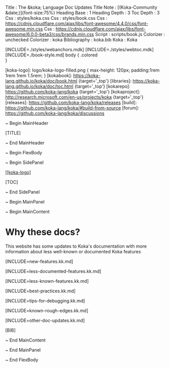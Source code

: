 
Title         : The &koka; Language Doc Updates
Title Note    : [(Koka-Community &date;)]{font-size:75%}
Heading Base  : 1
Heading Depth : 3
Toc Depth     : 3
Css           : styles/koka.css
Css           : styles/book.css
Css           : https://cdnjs.cloudflare.com/ajax/libs/font-awesome/4.4.0/css/font-awesome.min.css
Css           : https://cdnjs.cloudflare.com/ajax/libs/font-awesome/6.0.0-beta3/css/brands.min.css
Script        : scripts/book.js
Colorizer     : unchecked
Colorizer     : koka
Bibliography  : koka.bib
Koka          : Koka

[INCLUDE=./styles/webanchors.mdk]
[INCLUDE=./styles/webtoc.mdk]
[INCLUDE=./book-style.md]
body {
  .colored  
}

[koka-logo]: logo/koka-logo-filled.png { max-height: 120px; padding:1rem 1rem 1rem 1.5rem; }
[kokabook]: https://koka-lang.github.io/koka/doc/book.html  {target='_top'}
[libraries]: https://koka-lang.github.io/koka/doc/toc.html {target='_top'}
[kokarepo]: https://github.com/koka-lang/koka {target='_top'}
[kokaproject]: http://research.microsoft.com/en-us/projects/koka {target='_top'}
[releases]: https://github.com/koka-lang/koka/releases
[build]: https://github.com/koka-lang/koka/#build-from-source
[forum]: https://github.com/koka-lang/koka/discussions


~ Begin MainHeader

[TITLE]

~ End MainHeader

~ Begin FlexBody

~ Begin SidePanel

[![koka-logo]](https://github.com/koka-lang/koka)

[TOC]

~ End SidePanel

~ Begin MainPanel

~ Begin MainContent

# Why these docs?

This website has some updates to Koka's documentation with more information about less well-known or documented Koka features

[INCLUDE=new-features.kk.md]

[INCLUDE=less-documented-features.kk.md]

[INCLUDE=less-known-features.kk.md]

[INCLUDE=best-practices.kk.md]

[INCLUDE=tips-for-debugging.kk.md]

[INCLUDE=known-rough-edges.kk.md]

[INCLUDE=other-doc-updates.kk.md]


[BIB]

~ End MainContent

~ End MainPanel

~ End FlexBody
